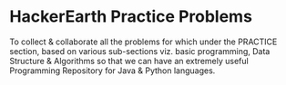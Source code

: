 # HackerEarth Practice Problems

To collect & collaborate all the problems for which under the PRACTICE section, based on various sub-sections viz. basic programming, Data Structure & Algorithms so that we can have an extremely useful Programming Repository for Java & Python languages.

